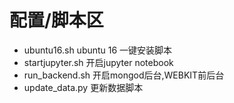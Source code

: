 # 配置/脚本区

- ubuntu16.sh  ubuntu 16 一键安装脚本
- startjupyter.sh   开启jupyter notebook
- run_backend.sh 开启mongod后台,WEBKIT前后台
- update_data.py 更新数据脚本

